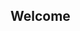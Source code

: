 ## Welcome

<div class="flourish-embed flourish-chart" data-src="visualisation/2525507" data-url="https://flo.uri.sh/visualisation/2525507/embed"><script src="https://public.flourish.studio/resources/embed.js"></script></div>
